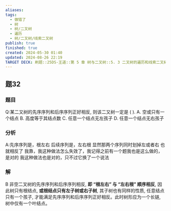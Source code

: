 ```yaml
---
aliases: 
tags:
  - 做错了
  - 树
  - 树/二叉树
  - 遍历
  - 树/二叉树/线索二叉树
publish: true
finished: true
created: 2024-05-30 01:40
updated: 2024-08-26 22:19
TARGET DECK: 刷题::25DS-王道::第 5 章 树与二叉树::5. 3 二叉树的遍历和线索二叉树::题32
---
```

## 题32
### 题目
Q:某二又树的先序序列和后序序列正好相反, 则该二又树一定是 ( ).
A. 空或只有一个结点 
B. 高度等于其结点数
C. 任意一个结点无左孩子
D. 任意一个结点无右孩子
### 分析
A:先序序列是，根左右
后续序列是，左右根
显然那两个序列同时划掉左或者右
也就相反了
我靠，我这种做法怎么失效了，我记得之前有一个题我也是这么做的，是对的
我这种做法也是对的，只不过它换了一个说法
### 解
B
非空二叉树的先序序列和后序序列相反, **即 “根左右” 与 “左右根” 顺序相反**, 因此树只有根结点, **或根结点只有左子树或右子树**, 其子树也有同样的性质, 任意结点只有一个孩子, 才能满足先序序列和后序序列正好相反。此时树形应为一个长链, 树中仅有一个叶结点。
<!--ID: 1725344114313-->




